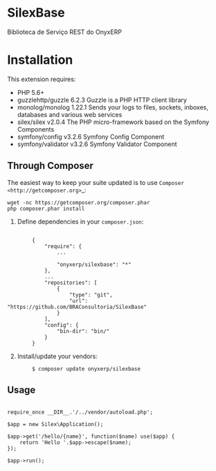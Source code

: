 # SilexBase

Biblioteca de Serviço REST do OnyxERP


# Installation

This extension requires:

* PHP 5.6+
* guzzlehttp/guzzle  6.2.3  Guzzle is a PHP HTTP client library
* monolog/monolog    1.22.1 Sends your logs to files, sockets, inboxes, databases and various web services
* silex/silex        v2.0.4 The PHP micro-framework based on the Symfony Components
* symfony/config     v3.2.6 Symfony Config Component
* symfony/validator  v3.2.6 Symfony Validator Component

## Through Composer

The easiest way to keep your suite updated is to use `Composer <http://getcomposer.org>`_:

```
wget -nc https://getcomposer.org/composer.phar
php composer.phar install
```

1. Define dependencies in your ``composer.json``:

```

        {
            "require": {
                ...

                "onyxerp/silexbase": "*"
            },
            ...
            "repositories": [
                {
                    "type": "git",
                    "url": "https://github.com/BRAConsultoria/SilexBase"
                }
            ],
            "config": {
                "bin-dir": "bin/"
            }
        }
```

2. Install/update your vendors:

```
        $ composer update onyxerp/silexbase
```


## Usage

```

require_once __DIR__.'/../vendor/autoload.php';

$app = new Silex\Application();

$app->get('/hello/{name}', function($name) use($app) {
    return 'Hello '.$app->escape($name);
});

$app->run();
```


